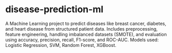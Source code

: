 # disease-prediction-ml
A Machine Learning project to predict diseases like breast cancer, diabetes, and heart disease from structured patient data. Includes preprocessing, feature engineering, handling imbalanced datasets (SMOTE), and evaluation using accuracy, precision, recall, F1-score, and ROC-AUC. Models used: Logistic Regression, SVM, Random Forest, XGBoost.
